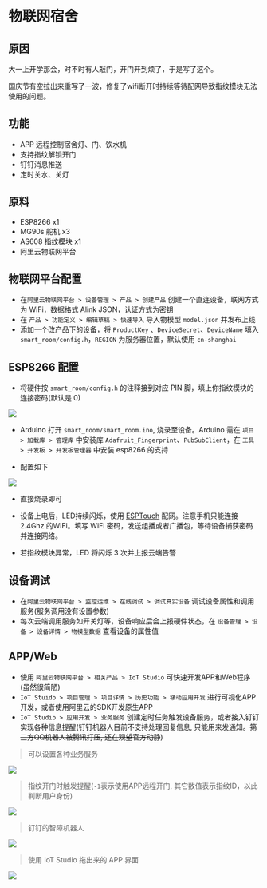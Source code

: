 # 物联网宿舍

## 原因

大一上开学那会，时不时有人敲门，开门开到烦了，于是写了这个。

国庆节有空拉出来重写了一波，修复了wifi断开时持续等待配网导致指纹模块无法使用的问题。

## 功能

- APP 远程控制宿舍灯、门、饮水机
- 支持指纹解锁开门
- 钉钉消息推送
- 定时关水、关灯

## 原料

- ESP8266 x1
- MG90s 舵机 x3
- AS608 指纹模块 x1
- 阿里云物联网平台

## 物联网平台配置

- 在`阿里云物联网平台 > 设备管理 > 产品 > 创建产品` 创建一个直连设备，联网方式为 WiFi，数据格式 Alink JSON，认证方式为密钥
- 在 `产品 > 功能定义 > 编辑草稿 > 快速导入` 导入物模型 `model.json` 并发布上线
- 添加一个改产品下的设备，将 `ProductKey` 、`DeviceSecret`、`DeviceName` 填入 `smart_room/config.h`，`REGION` 为服务器位置，默认使用 `cn-shanghai`

## ESP8266 配置

- 将硬件按 `smart_room/config.h` 的注释接到对应 PIN 脚，填上你指纹模块的连接密码(默认是 0)

![](./images/esp8266.png)

- Arduino 打开 `smart_room/smart_room.ino`, 烧录至设备。Arduino 需在 `项目 > 加载库 > 管理库` 中安装库 `Adafruit_Fingerprint`、`PubSubClient`，在 `工具 > 开发板 > 开发板管理器` 中安装 esp8266 的支持

- 配置如下

![](./images/arduino_config.png)

- 直接烧录即可

- 设备上电后，LED持续闪烁，使用 [ESPTouch](https://github.com/EspressifApp/EsptouchForAndroid) 配网。注意手机只能连接 2.4Ghz 的WiFi。填写 WiFi 密码，发送组播或者广播包，等待设备捕获密码并连接网络。
- 若指纹模块异常，LED 将闪烁 3 次并上报云端告警

## 设备调试

- 在`阿里云物联网平台 > 监控运维 > 在线调试 > 调试真实设备` 调试设备属性和调用服务(服务调用没有设置参数)
- 每次云端调用服务如开关灯等，设备响应后会上报硬件状态，在 `设备管理 > 设备 > 设备详情 > 物模型数据` 查看设备的属性值

## APP/Web

- 使用 `阿里云物联网平台 > 相关产品 > IoT Studio` 可快速开发APP和Web程序(虽然很简陋)
- `IoT Stuido > 项目管理 > 项目详情 > 历史功能 > 移动应用开发` 进行可视化APP开发，或者使用阿里云的SDK开发原生APP
- `IoT Studio > 应用开发 > 业务服务` 创建定时任务触发设备服务，或者接入钉钉实现各种信息提醒(钉钉机器人目前不支持处理回复信息, 只能用来发通知。~~第三方QQ机器人被腾讯打压, 还在观望官方动静~~)

> 可以设置各种业务服务

![](./images/iot_service.png)

> 指纹开门时触发提醒(`-1`表示使用APP远程开门, 其它数值表示指纹ID，以此判断用户身份)

![](./images/iot_service2.png)

> 钉钉的智障机器人

![](./images/dingding.png)

> 使用 IoT Studio 拖出来的 APP 界面

![](./images/app.png)


